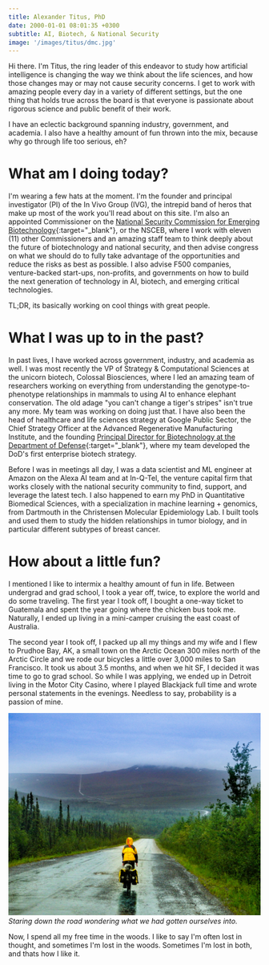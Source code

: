 ```yaml
---
title: Alexander Titus, PhD
date: 2000-01-01 08:01:35 +0300
subtitle: AI, Biotech, & National Security
image: '/images/titus/dmc.jpg'
---
```


Hi there. I'm Titus, the ring leader of this endeavor to study how artificial intelligence is changing the way we think about the life sciences, and how those changes may or may not cause security concerns. I get to work with amazing people every day in a variety of different settings, but the one thing that holds true across the board is that everyone is passionate about rigorous science and public benefit of their work. 

I have an eclectic background spanning industry, government, and academia. I also have a healthy amount of fun thrown into the mix, because why go through life too serious, eh?

# What am I doing today?
I'm wearing a few hats at the moment. I'm the founder and principal investigator (PI) of the In Vivo Group (IVG), the intrepid band of heros that make up most of the work you'll read about on this site. I'm also an appointed Commissioner on the [National Security Commission for Emerging Biotechnology](https://www.linkedin.com/company/national-security-commission-on-emerging-biotechnology-nsceb/){:target="_blank"}, or the NSCEB, where I work with eleven (11) other Commissioners and an amazing staff team to think deeply about the future of biotechnology and national security, and then advise congress on what we should do to fully take advantage of the opportunities and reduce the risks as best as possible. I also advise F500 companies, venture-backed start-ups, non-profits, and governments on how to build the next generation of technology in AI, biotech, and emerging critical technologies. 

TL;DR, its basically working on cool things with great people. 

# What I was up to in the past?
In past lives, I have worked across government, industry, and academia as well. I was most recently the VP of Strategy & Computational Sciences at the unicorn biotech, Colossal Biosciences, where I led an amazing team of researchers working on everything from understanding the genotype-to-phenotype relationships in mammals to using AI to enhance elephant conservation. The old adage "you can't change a tiger's stripes" isn't true any more. My team was working on doing just that. I have also been the head of healthcare and life sciences strategy at Google Public Sector, the Chief Strategy Officer at the Advanced Regenerative Manufacturing Institute, and the founding [Principal Director for Biotechnology at the Department of Defense](https://www.defense.gov/About/Biographies/Biography/Article/1845752/dr-alexander-titus/){:target="_blank"}, where my team developed the DoD's first enterprise biotech strategy. 

Before I was in meetings all day, I was a data scientist and ML engineer at Amazon on the Alexa AI team and at In-Q-Tel, the venture capital firm that works closely with the national security community to find, support, and leverage the latest tech. I also happened to earn my PhD in Quantitative Biomedical Sciences, with a specialization in machine learning + genomics, from Dartmouth in the Christensen Molecular Epidemiology Lab. I built tools and used them to study the hidden relationships in tumor biology, and in particular different subtypes of breast cancer. 

# How about a little fun?
I mentioned I like to intermix a healthy amount of fun in life. Between undergrad and grad school, I took a year off, twice, to explore the world and do some traveling. The first year I took off, I bought a one-way ticket to Guatemala and spent the year going where the chicken bus took me. Naturally, I ended up living in a mini-camper cruising the east coast of Australia. 

The second year I took off, I packed up all my things and my wife and I flew to Prudhoe Bay, AK, a small town on the Arctic Ocean 300 miles north of the Arctic Circle and we rode our bicycles a little over 3,000 miles to San Francisco. It took us about 3.5 months, and when we hit SF, I decided it was time to go to grad school. So while I was applying, we ended up in Detroit living in the Motor City Casino, where I played Blackjack full time and wrote personal statements in the evenings. Needless to say, probability is a passion of mine. 

<div class="gallery-box">
  <div class="gallery">
    <img src="/images/adventures/daltonhills.jpg" loading="lazy" alt="Car">
  </div>
  <em>Staring down the road wondering what we had gotten ourselves into.</em>
</div>

Now, I spend all my free time in the woods. I like to say I'm often lost in thought, and sometimes I'm lost in the woods. Sometimes I'm lost in both, and thats how I like it. 